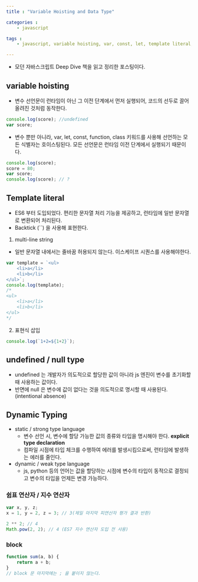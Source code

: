 ```yaml
---
title : "Variable Hoisting and Data Type"

categories :
    - javascript

tags :
    - javascript, variable hoisting, var, const, let, template literal, data type, dynamic type language, block, operator

---
```

- 모던 자바스크립트 Deep Dive 책을 읽고 정리한 포스팅이다.

## variable hoisting
- 변수 선언문이 런타임이 아닌 그 이전 단계에서 먼저 실행되어, 코드의 선두로 끌어 올려진 것처럼 동작한다.

```javascript
console.log(score); //undefined
var score; 
```
- 변수 뿐만 아니라, var, let, const, function, class 키워드를 사용해 선언하는 모든 식별자는 호이스팅된다. 모든 선언문은 런타임 이전 단계에서 실행되기 때문이다.

```javascript
console.log(score);
score = 80;
var score;
console.log(score); // ?
```

## Template literal
- ES6 부터 도입되었다. 편리한 문자열 처리 기능을 제공하고, 런타임에 일반 문자열로 변환되어 처리된다.
- Backtick (``) 을 사용해 표현한다.


1. multi-line string
- 일반 문자열 내에서는 줄바꿈 허용되지 않는다. 이스케이프 시퀀스를 사용해야한다.


```javascript
var template = `<ul>
    <li>a</li>
    <li>b</li>
</ul>`;
console.log(template);
/*
<ul>
    <li>a</li>
    <li>b</li>
</ul>
*/
```

2. 표현식 삽입

```javascript
console.log(`1+2=${1+2}`);
``` 

## undefined / null type
- undefined 는 개발자가 의도적으로 할당한 값이 아니라 js 엔진이 변수를 초기화할 때 사용하는 값이다.
- 반면에 null 은 변수에 값이 없다는 것을 의도적으로 명시할 때 사용된다. (intentional absence)

## Dynamic Typing
- static / strong type language
  - 변수 선언 시, 변수에 할당 가능한 값의 종류와 타입을 명시해야 한다. **explicit type declaration**
  - 컴파일 시점에 타입 체크를 수행하여 에러를 발생시킴으로써, 런타임에 발생하는 에러를 줄인다.
- dynamic / weak type language
  - js, python 등의 언어는 값을 할당하는 시점에 변수의 타입이 동적으로 결정되고 변수의 타입을 언제든 변경 가능하다.

### 쉼표 연산자 / 지수 연산자
```javascript
var x, y, z;
x = 1, y = 2, z = 3; // 3(제일 마지막 피연산자 평가 결과 반환)
```

```javascript
2 ** 2; // 4
Math.pow(2, 2); // 4 (ES7 지수 연산자 도입 전 사용)
```

### block
```javascript
function sum(a, b) {
    return a + b;
}
// block 문 마지막에는 ; 을 붙이지 않는다. 
```